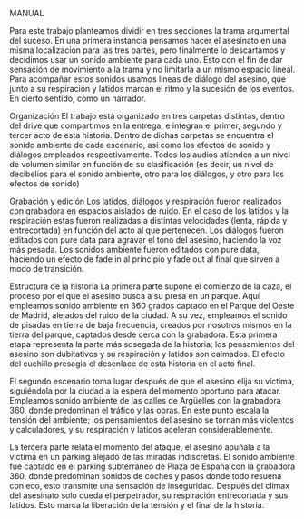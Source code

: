 


MANUAL

Para este trabajo planteamos dividir en tres secciones la trama argumental del suceso. En una primera instancia pensamos hacer el asesinato en una misma localización para las tres partes, pero finalmente lo descartamos y decidimos usar un sonido ambiente para cada uno. Esto con el fin de dar sensación de movimiento a la trama y no limitarla a un mismo espacio lineal. Para acompañar estos sonidos usamos líneas de diálogo del asesino, que junto a su respiración y latidos marcan el ritmo y la sucesión de los eventos. En cierto sentido, como un narrador.

Organización
El trabajo está organizado en tres carpetas distintas, dentro del drive que compartimos en la entrega, e integran el primer, segundo y tercer acto de esta historia. Dentro de dichas carpetas se encuentra el sonido ambiente de cada escenario, así como los efectos de sonido y diálogos empleados respectivamente. Todos los audios atienden a un nivel de volumen similar en función de su clasificación (es decir, un nivel de decibelios para el sonido ambiente, otro para los diálogos, y otro para los efectos de sonido)

Grabación y edición
Los latidos, diálogos y respiración fueron realizados con grabadora en espacios aislados de ruido. En el caso de los latidos y la respiración estas fueron realizadas a distintas velocidades (lenta, rápida y entrecortada) en función del acto al que pertenecen. Los diálogos fueron editados con pure data para agravar el tono del asesino, haciendo la voz más pesada. Los sonidos ambiente fueron editados con pure data, haciendo un efecto de fade in al principio y fade out al final que sirven a modo de transición. 

Estructura de la historia
La primera parte supone el comienzo de la caza, el proceso por el que el asesino busca a su presa en un parque. Aquí empleamos sonido ambiente en 360 grados captado en el Parque del Oeste de Madrid, alejados del ruido de la ciudad. A su vez, empleamos el sonido de pisadas en tierra de baja frecuencia, creados por nosotros mismos en la tierra del parque, captados desde cerca con la grabadora. Esta primera etapa representa la parte más sosegada de la historia; los pensamientos del asesino son dubitativos y su respiración y latidos son calmados. El efecto del cuchillo presagia el desenlace de esta historia en el acto final.

El segundo escenario toma lugar después de que el asesino elija su víctima, siguiéndola por la ciudad a la espera del momento oportuno para atacar. Empleamos sonido ambiente de las calles de Argüelles con la grabadora 360, donde predominan el tráfico y las obras. En este punto escala la tensión del ambiente; los pensamientos del asesino se tornan más violentos y calculadores, y su respiración y latidos aceleran considerablemente. 

La tercera parte relata el momento del ataque, el asesino apuñala a la víctima en un parking alejado de las miradas indiscretas. El sonido ambiente fue captado en el parking subterráneo de Plaza de España con la grabadora 360, donde predominan sonidos de coches y pasos donde todo resuena con eco, esto transmite una sensación de inseguridad. Después del climax del asesinato solo queda el perpetrador, su respiración entrecortada y sus latidos. Esto marca la liberación de la tensión y el final de la historia.

